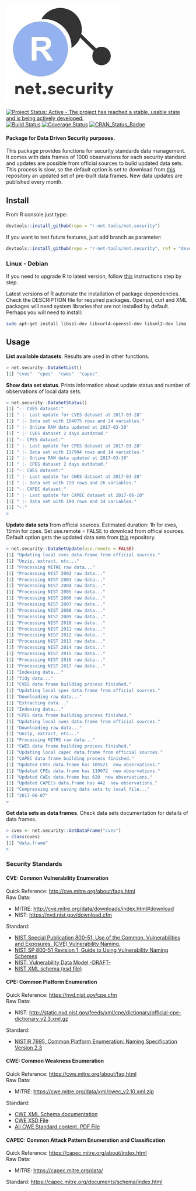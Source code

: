 ![Alt text](inst/img/net.security.tiny.jpg "net.security")

[![Project Status: Active - The project has reached a stable, usable state and is being actively developed.](http://www.repostatus.org/badges/latest/active.svg)](http://www.repostatus.org/#active) 
[![Build Status](https://travis-ci.org/r-net-tools/net.security.svg?branch=master)](https://travis-ci.org/r-net-tools/net.security) 
[![Coverage Status](https://coveralls.io/repos/github/r-net-tools/net.security/badge.svg?branch=master)](https://coveralls.io/github/r-net-tools/net.security?branch=master)
[![CRAN_Status_Badge](http://www.r-pkg.org/badges/version/net.security)](http://CRAN.R-project.org/package=net.security)


#### Package for Data Driven Security purposes.

This package provides functions for security standards data management. It comes with data frames of 1000 observations for each security standard and updates are possible from official sources to build updated data sets. This process is slow, so the default option is set to download from [this](https://github.com/r-net-tools/security.datasets) repository an updated set of pre-built data frames. New data updates are published every month.  

## Install

From R console just type:  
```r
devtools::install_github(repo = "r-net-tools/net.security")
```  

If you want to test future features, just add branch as parameter:  
```r
devtools::install_github(repo = "r-net-tools/net.security", ref = "devel")
```  

### Linux - Debian
If you need to upgrade R to latest version, follow [this](https://CRAN.R-project.org/bin/linux/debian/) instructions step by step.

Latest versions of R automate the installation of package dependencies. Check the DESCRIPTION file for required packages. Openssl, curl and XML packages will need system libraries that are not installed by default. Perhaps you will need to install:  

```sh
sudo apt-get install libssl-dev libcurl4-openssl-dev libxml2-dev lzma
```

## Usage

**List available datasets**. Results are used in other functions.
```r
> net.security::DataSetList()
[1] "cves"  "cpes"  "cwes"  "capec"
```

**Show data set status**. Prints information about update status and number of observations of local data sets.    
```r
> net.security::DataSetStatus()
[1] "-: CVES dataset:"
[1] " |- Last update for CVES dataset at 2017-03-28"
[1] " |- Data set with 104075 rows and 24 variables."
[1] " |- Online RAW data updated at 2017-03-30"
[1] " |- CVES dataset 2 days outdated."
[1] "-: CPES dataset:"
[1] " |- Last update for CPES dataset at 2017-03-28"
[1] " |- Data set with 117994 rows and 14 variables."
[1] " |- Online RAW data updated at 2017-03-30"
[1] " |- CPES dataset 2 days outdated."
[1] "-: CWES dataset:"
[1] " |- Last update for CWES dataset at 2017-03-28"
[1] " |- Data set with 720 rows and 26 variables."
[1] "-: CAPEC dataset:"
[1] " |- Last update for CAPEC dataset at 2017-06-10"
[1] " |- Data set with 100 rows and 34 variables."
[1] "-:"
> 
```

**Update data sets** from official sources. Estimated duration: 1h for cves, 15min for cpes. Set use.remote = FALSE to download from offical sources. Default option gets the updated data sets from [this](https://github.com/r-net-tools/security.datasets) repository.  

```r
> net.security::DataSetUpdate(use.remote = FALSE)
[1] "Updating local cves data.frame from official sources."
[1] "Unzip, extract, etc..."
[1] "Processing MITRE raw data..."
[1] "Processing NIST 2002 raw data..."
[1] "Processing NIST 2003 raw data..."
[1] "Processing NIST 2004 raw data..."
[1] "Processing NIST 2005 raw data..."
[1] "Processing NIST 2006 raw data..."
[1] "Processing NIST 2007 raw data..."
[1] "Processing NIST 2008 raw data..."
[1] "Processing NIST 2009 raw data..."
[1] "Processing NIST 2010 raw data..."
[1] "Processing NIST 2011 raw data..."
[1] "Processing NIST 2012 raw data..."
[1] "Processing NIST 2013 raw data..."
[1] "Processing NIST 2014 raw data..."
[1] "Processing NIST 2015 raw data..."
[1] "Processing NIST 2016 raw data..."
[1] "Processing NIST 2017 raw data..."
[1] "Indexing data..."
[1] "Tidy data..."
[1] "CVES data frame building process finished."
[1] "Updating local cpes data.frame from official sources."
[1] "Downloading raw data..."
[1] "Extracting data..."
[1] "Indexing data..."
[1] "CPES data frame building process finished."
[1] "Updating local cwes data.frame from official sources."
[1] "Downloading raw data..."
[1] "Unzip, extract, etc..."
[1] "Processing MITRE raw data..."
[1] "CWES data frame building process finished."
[1] "Updating local capec data.frame from official sources."
[1] "CAPEC data frame building process finished."
[1] "Updated CVEs data.frame has 105521  new observations."
[1] "Updated CPEs data.frame has 119072  new observations."
[1] "Updated CWEs data.frame has 620  new observations."
[1] "Updated CAPECs data.frame has 442  new observations."
[1] "Compressing and saving data sets to local file..."
[1] "2017-06-07"
>
```

**Get data sets as data frames**. Check data sets documentation for details of data frames. 
```r
> cves <- net.security::GetDataFrame("cves")
> class(cves)
[1] "data.frame"
>
```

### Security Standards
#### CVE: Common Vulnerability Enumeration
Quick Reference: http://cve.mitre.org/about/faqs.html  
Raw Data:
 - MITRE: http://cve.mitre.org/data/downloads/index.html#download
 - NIST: https://nvd.nist.gov/download.cfm  
 
Standard:
 - [NIST Special Publication 800-51. Use of the Common. Vulnerabilities and Exposures. (CVE) Vulnerability Naming.](http://nvlpubs.nist.gov/nistpubs/Legacy/SP/nistspecialpublication800-51.pdf)  
 - [NIST SP 800-51 Revision 1, Guide to Using Vulnerability Naming Schemes](http://nvlpubs.nist.gov/nistpubs/Legacy/SP/nistspecialpublication800-51r1.pdf)  
  - [NIST: Vulnerability Data Model -DRAFT-](https://tools.ietf.org/html/draft-booth-sacm-vuln-model-02)  
  - [NIST XML schema (xsd file)](https://www.apt-browse.org/browse/ubuntu/trusty/universe/i386/libopenscap8/1.0.2-1/file/usr/share/openscap/schemas/cve/vulnerability_0.4.xsd)  

#### CPE: Common Platform Enumeration
Quick Reference: https://nvd.nist.gov/cpe.cfm  
Raw Data: 
 - NIST: http://static.nvd.nist.gov/feeds/xml/cpe/dictionary/official-cpe-dictionary_v2.3.xml.gz  
 
Standard:
 - [NISTIR 7695, Common Platform Enumeration: Naming Specification Version 2.3](http://nvlpubs.nist.gov/nistpubs/Legacy/IR/nistir7695.pdf)  

#### CWE: Common Weakness Enumeration
Quick Reference: https://cwe.mitre.org/about/faq.html  
Raw Data: 
 - MITRE: https://cwe.mitre.org/data/xml/cwec_v2.10.xml.zip  
 
Standard:
 - [CWE XML Schema documentation](https://cwe.mitre.org/documents/schema/schema_v5.4.2.html)  
 - [CWE XSD File](https://cwe.mitre.org/data/xsd/cwe_schema_v5.4.2.xsd)  
 - [All CWE Standard content. PDF File](https://cwe.mitre.org/data/published/cwe_v2.10.pdf)  
 
#### CAPEC: Common Attack Pattern Enumeration and Classification  
Quick Reference: https://capec.mitre.org/about/index.html  
Raw Data: 
 - MITRE: https://capec.mitre.org/data/  
 
Standard: https://capec.mitre.org/documents/schema/index.html  
